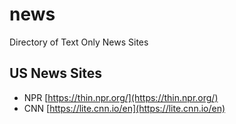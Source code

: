 # news
Directory of Text Only News Sites

## US News Sites

- NPR [https://thin.npr.org/](https://thin.npr.org/)
- CNN [https://lite.cnn.io/en](https://lite.cnn.io/en)
